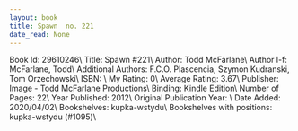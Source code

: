```yaml
---
layout: book
title: Spawn  no. 221
date_read: None
---
```


Book Id: 29610246\ 
Title: Spawn #221\ 
Author: Todd McFarlane\ 
Author l-f: McFarlane, Todd\ 
Additional Authors: F.C.O. Plascencia, Szymon Kudranski, Tom Orzechowski\ 
ISBN: \ 
My Rating: 0\ 
Average Rating: 3.67\ 
Publisher: Image - Todd McFarlane Productions\ 
Binding: Kindle Edition\ 
Number of Pages: 22\ 
Year Published: 2012\ 
Original Publication Year: \ 
Date Added: 2020/04/02\ 
Bookshelves: kupka-wstydu\ 
Bookshelves with positions: kupka-wstydu (#1095)\ 

